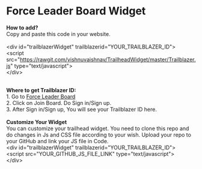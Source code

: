 # Force Leader Board Widget

<b>How to add?</b>
<br/>
Copy and paste this code in your website.
<br/>
<br/>
&#60;div id="trailblazerWidget" trailblazerid="YOUR_TRAILBLAZER_ID">
<br/>
	&#60;script src="https://rawgit.com/vishnuvaishnav/TrailheadWidget/master/Trailblazer.js" type="text/javascript"></script>
<br/>
&#60;/div>

<br/>
<b>Where to get Trailblazer ID:</b>
<br/>
  1. Go to <a href="https://forceleaderboard-developer-edition.na50.force.com">Force Leader Board</a>
<br/>
  2. Click on Join Board. Do Sign in/Sign up. 
<br/>
  3. After Sign in/Sign up, You will see your Trailblazer ID here.
  
<br/>
<br/>
<b>Customize Your Widget</b><br/>
You can customize your trailhead widget. You need to clone this repo and do changes in Js and CSS file according to your wish. Upload your repo to your GitHub and link your JS file in Code.
<br/>
&#60;div id="trailblazerWidget" trailblazerid="YOUR_TRAILBLAZER_ID">
<br/>
	&#60;script src="YOUR_GITHUB_JS_FILE_LINK" type="text/javascript"></script>
<br/>
&#60;/div>
